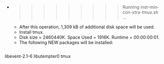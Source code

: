 * >>>>>>>>> Running inst-min-con-xtra-tmux.sh ...
  * After this operation, 1,309 kB of additional disk space will be used.
  * Install tmux.
  * Disk size = 2460440K. Space Used = 1916K. Runtime = 00:00:00:01.
  * The following NEW packages will be installed:
  ```bash
libevent-2.1-6 libutempter0 tmux
  ```

